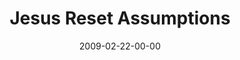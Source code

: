 ---
layout: message
category: message
series: "Reset"
title: "Jesus Reset Assumptions"
date: 2009-02-22-00-00
message_id: 546
audio: "http://s3.amazonaws.com/crossroads-media/messages/audio/Reset1.mp3"
audio-duration: "47:59"
description: "In the opening week of our Reset journey, Brian Tome makes the case for an examination of Jesus."
video: "http://s3.amazonaws.com/crossroads-media/messages/video/Reset1.mp4"
video-duration: "47:59"
yt-embed-url: "//www.youtube.com/embed/EBmTJpztnx8"
video-image: "http://s3.amazonaws.com/crossroads-media/images/Reset1-still.jpg"
program: "http://s3.amazonaws.com/crossroads-media/documents/0221_22_Program.pdf"
tag: 
 - reset
 - history
 - jesus
 - documents
 - belief
 - tome
 - boyd
 - evidence
explicit: false
---